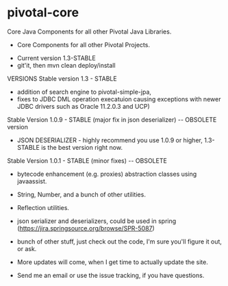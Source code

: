 pivotal-core
============

Core Java Components for all other Pivotal Java Libraries.


* Core Components for all other Pivotal Projects.

- Current version 1.3-STABLE
- git'it, then mvn clean deploy/install

VERSIONS
Stable version 1.3 - STABLE 
   + addition of search engine to pivotal-simple-jpa,
   + fixes to JDBC DML operation execatuion causing exceptions 
     with newer JDBC drivers such as Oracle 11.2.0.3 and UCP)

Stable Version 1.0.9 - STABLE (major fix in json deserializer) -- OBSOLETE version
  + JSON DESERIALIZER - highly recommend you use 1.0.9 or higher, 
    1.3-STABLE is the best version right now.

Stable Version 1.0.1 - STABLE (minor fixes) -- OBSOLETE
  

- bytecode enhancement (e.g. proxies) abstraction classes using javaassist.

- String, Number, and a bunch of other utilities.

- Reflection utilities.

- json serializer and deserializers, could be used in spring 
(https://jira.springsource.org/browse/SPR-5087)

- bunch of other stuff, just check out the code, I'm sure 
you'll figure it out, or ask.

* More updates will come, when I get time to actually update the site.

* Send me an email or use the issue tracking, if you have questions.
